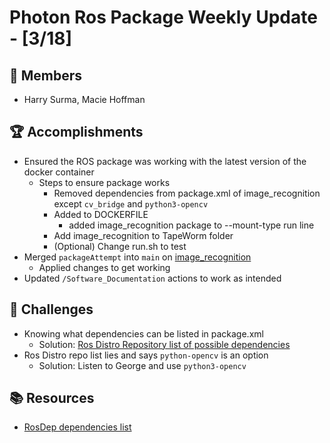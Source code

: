 # Photon Ros Package Weekly Update - [3/18]

## 👥 Members
- Harry Surma, Macie Hoffman

## 🏆 Accomplishments
- Ensured the ROS package was working with the latest version of the docker container
    - Steps to ensure package works
        - Removed dependencies from package.xml of image_recognition except `cv_bridge` and `python3-opencv`
        - Added to DOCKERFILE
            - added image_recognition package to --mount-type run line
        - Add image_recognition to TapeWorm folder
        - (Optional) Change run.sh to test
- Merged `packageAttempt` into `main` on [image_recognition](https://github.com/MUsurf/image_recognition)
    - Applied changes to get working
- Updated `/Software_Documentation` actions to work as intended

## 🚧 Challenges
- Knowing what dependencies can be listed in package.xml
    - Solution: [Ros Distro Repository list of possible dependencies](https://github.com/ros/rosdistro/blob/master/rosdep/python.yaml)
- Ros Distro repo list lies and says `python-opencv` is an option
    - Solution: Listen to George and use `python3-opencv`

## 📚 Resources
- [RosDep dependencies list](https://github.com/ros/rosdistro/blob/master/rosdep/python.yaml)
